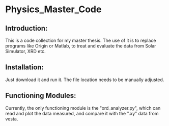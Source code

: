 # Physics_Master_Code
## Introduction:
This is a code collection for my master thesis. The use of it is to replace programs like Origin or Matlab, to treat and evaluate the data from Solar Simulator, XRD etc.
## Installation:
Just download it and run it. The file location needs to be manually adjusted.
## Functioning Modules:
Currently, the only functioning module is the "xrd_analyzer.py", which can read and plot the data measured, and compare it with the ".xy" data from vesta.
